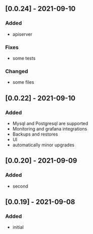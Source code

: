 ## [0.0.24] - 2021-09-10
### Added
- apiserver

### Fixes
- some tests

### Changed
- some files

## [0.0.22] - 2021-09-10
### Added
- Mysql and Postgresql are supported
- Monitoring and grafana integrations
- Backups and restores
- UI
- automatically minor upgrades

## [0.0.20] - 2021-09-09
### Added
- second

## [0.0.19] - 2021-09-08
### Added
- initial
